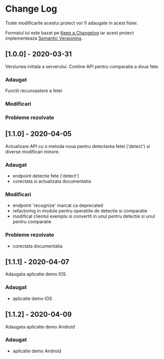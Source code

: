 # Change Log
Toate modificarile acestui proiect vor fi adaugate in acest fisier.
 
Formatul lui este bazat pe [Keep a Changelog](http://keepachangelog.com/)
iar acest proiect implementeaza [Semantic Versioning](http://semver.org/).


## [1.0.0] - 2020-03-31

Versiunea initiala a serverului. Contine API pentru comparatia a doua fete.

### Adaugat
Functii recunoastere a fetei
 
### Modificari
 
### Probleme rezolvate


## [1.1.0] - 2020-04-05

Actualizare API cu o metoda noua pentru detectarea fetei ('detect') si diverse modificari minore.

### Adaugat
- endpoint detectie fete ('detect')
- corectata si actualizata documentatia
 
### Modificari
- endpoint 'recognize' marcat ca deprecated
- refactoring in module pentru operatiile de detectie si comparatie
- modificat clientul exemplu si convertit in unul pentru detectie si unul pentru comparatie

### Probleme rezolvate
- corectata documentatia


## [1.1.1] - 2020-04-07

Adaugata aplicatie demo IOS

### Adaugat
- aplicatie demo IOS


## [1.1.2] - 2020-04-09

Adaugata aplicatie demo Android

### Adaugat
- aplicatie demo Android
